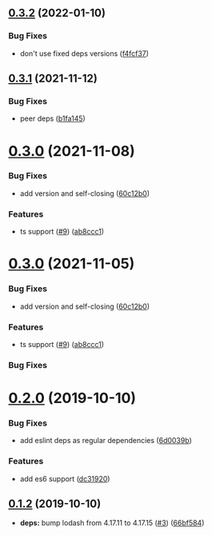 ## [0.3.2](https://github.com/Iteam1337/eslint-config-react/compare/v0.3.1...v0.3.2) (2022-01-10)

### Bug Fixes

- don't use fixed deps versions ([f4fcf37](https://github.com/Iteam1337/eslint-config-react/commit/f4fcf37022f16c6c30c747e4bb5ca6f2624263cd))

## [0.3.1](https://github.com/Iteam1337/eslint-config-react/compare/v0.3.0...v0.3.1) (2021-11-12)

### Bug Fixes

- peer deps ([b1fa145](https://github.com/Iteam1337/eslint-config-react/commit/b1fa14530d770acdadfa284258d6eb3a976ee9ca))

# [0.3.0](https://github.com/Iteam1337/eslint-config-react/compare/v0.2.0...v0.3.0) (2021-11-08)

### Bug Fixes

- add version and self-closing ([60c12b0](https://github.com/Iteam1337/eslint-config-react/commit/60c12b0292d794ea90235d9cd0ca425935fe56e8))

### Features

- ts support ([#9](https://github.com/Iteam1337/eslint-config-react/issues/9)) ([ab8ccc1](https://github.com/Iteam1337/eslint-config-react/commit/ab8ccc17ebae35dd4a6e8a9bded75b10a008b108))

# [0.3.0](https://github.com/Iteam1337/eslint-config-react/compare/v0.2.0...v0.3.0) (2021-11-05)

### Bug Fixes

- add version and self-closing ([60c12b0](https://github.com/Iteam1337/eslint-config-react/commit/60c12b0292d794ea90235d9cd0ca425935fe56e8))

### Features

- ts support ([#9](https://github.com/Iteam1337/eslint-config-react/issues/9)) ([ab8ccc1](https://github.com/Iteam1337/eslint-config-react/commit/ab8ccc17ebae35dd4a6e8a9bded75b10a008b108))

### Bug Fixes

# [0.2.0](https://github.com/Iteam1337/eslint-config-react/compare/v0.1.2...v0.2.0) (2019-10-10)

### Bug Fixes

- add eslint deps as regular dependencies ([6d0039b](https://github.com/Iteam1337/eslint-config-react/commit/6d0039b442e14b279f9f7b7460bf84fd38338a83))

### Features

- add es6 support ([dc31920](https://github.com/Iteam1337/eslint-config-react/commit/dc31920f7423abe8d4ff1b158d9aafaa809cdf87))

## [0.1.2](https://github.com/Iteam1337/eslint-config-react/compare/v0.1.1...v0.1.2) (2019-10-10)

- **deps:** bump lodash from 4.17.11 to 4.17.15 ([#3](https://github.com/Iteam1337/eslint-config-react/issues/3)) ([66bf584](https://github.com/Iteam1337/eslint-config-react/commit/66bf58484bb96bca0ca36c0c29529bda990eb9ac))

